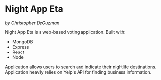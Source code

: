 ﻿# Night App Eta
 _by Christopher DeGuzman_
 
Night App Eta is a web-based voting application. Built with:

  - MongoDB
  - Express
  - React
  - Node
 
Application allows users to search and indicate their nightlife destinations. Application heavily relies on Yelp's API for finding business information.
